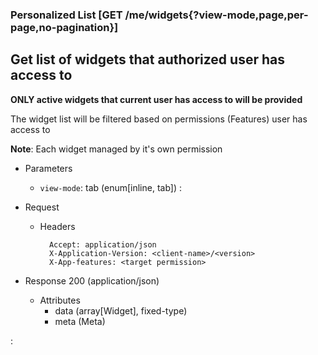 ### Personalized List [GET /me/widgets{?view-mode,page,per-page,no-pagination}]

## **Get list of widgets that authorized user has access to** 

**ONLY active widgets that current user has access to will be provided**

The widget list will be filtered based on permissions (Features) user has access to

**Note**: Each widget managed by it's own permission

+ Parameters
    + `view-mode`: tab (enum[inline, tab])
    :[](../pagination_parameters.md)


+ Request
    + Headers
    
            Accept: application/json
            X-Application-Version: <client-name>/<version>
            X-App-features: <target permission>

+ Response 200 (application/json)
    + Attributes
        + data (array[Widget], fixed-type)
        + meta (Meta)

:[](../error_responses.md)